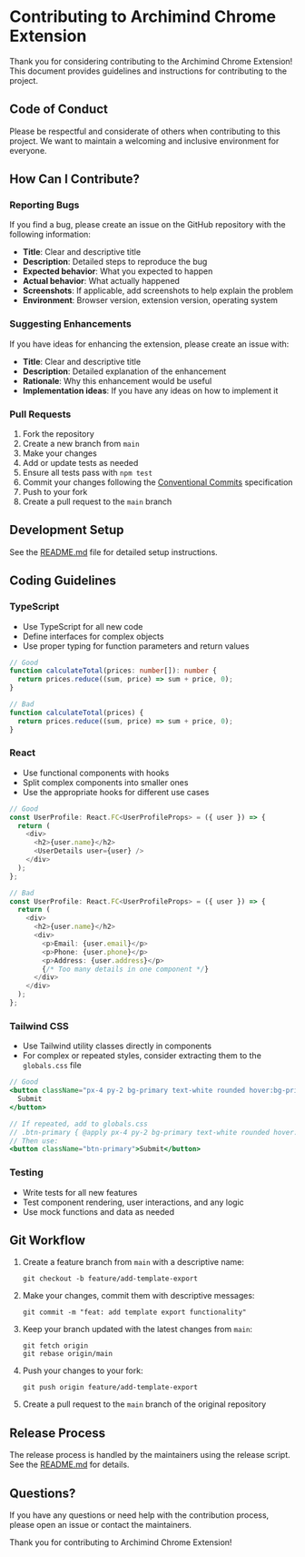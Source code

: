 # Contributing to Archimind Chrome Extension

Thank you for considering contributing to the Archimind Chrome Extension! This document provides guidelines and instructions for contributing to the project.

## Code of Conduct

Please be respectful and considerate of others when contributing to this project. We want to maintain a welcoming and inclusive environment for everyone.

## How Can I Contribute?

### Reporting Bugs

If you find a bug, please create an issue on the GitHub repository with the following information:

- **Title**: Clear and descriptive title
- **Description**: Detailed steps to reproduce the bug
- **Expected behavior**: What you expected to happen
- **Actual behavior**: What actually happened
- **Screenshots**: If applicable, add screenshots to help explain the problem
- **Environment**: Browser version, extension version, operating system

### Suggesting Enhancements

If you have ideas for enhancing the extension, please create an issue with:

- **Title**: Clear and descriptive title
- **Description**: Detailed explanation of the enhancement
- **Rationale**: Why this enhancement would be useful
- **Implementation ideas**: If you have any ideas on how to implement it

### Pull Requests

1. Fork the repository
2. Create a new branch from `main`
3. Make your changes
4. Add or update tests as needed
5. Ensure all tests pass with `npm test`
6. Commit your changes following the [Conventional Commits](https://www.conventionalcommits.org/) specification
7. Push to your fork
8. Create a pull request to the `main` branch

## Development Setup

See the [README.md](README.md) file for detailed setup instructions.

## Coding Guidelines

### TypeScript

- Use TypeScript for all new code
- Define interfaces for complex objects
- Use proper typing for function parameters and return values

```typescript
// Good
function calculateTotal(prices: number[]): number {
  return prices.reduce((sum, price) => sum + price, 0);
}

// Bad
function calculateTotal(prices) {
  return prices.reduce((sum, price) => sum + price, 0);
}
```

### React

- Use functional components with hooks
- Split complex components into smaller ones
- Use the appropriate hooks for different use cases

```typescript
// Good
const UserProfile: React.FC<UserProfileProps> = ({ user }) => {
  return (
    <div>
      <h2>{user.name}</h2>
      <UserDetails user={user} />
    </div>
  );
};

// Bad
const UserProfile: React.FC<UserProfileProps> = ({ user }) => {
  return (
    <div>
      <h2>{user.name}</h2>
      <div>
        <p>Email: {user.email}</p>
        <p>Phone: {user.phone}</p>
        <p>Address: {user.address}</p>
        {/* Too many details in one component */}
      </div>
    </div>
  );
};
```

### Tailwind CSS

- Use Tailwind utility classes directly in components
- For complex or repeated styles, consider extracting them to the `globals.css` file

```jsx
// Good
<button className="px-4 py-2 bg-primary text-white rounded hover:bg-primary-dark">
  Submit
</button>

// If repeated, add to globals.css
// .btn-primary { @apply px-4 py-2 bg-primary text-white rounded hover:bg-primary-dark; }
// Then use:
<button className="btn-primary">Submit</button>
```

### Testing

- Write tests for all new features
- Test component rendering, user interactions, and any logic
- Use mock functions and data as needed

## Git Workflow

1. Create a feature branch from `main` with a descriptive name:
   ```
   git checkout -b feature/add-template-export
   ```

2. Make your changes, commit them with descriptive messages:
   ```
   git commit -m "feat: add template export functionality"
   ```

3. Keep your branch updated with the latest changes from `main`:
   ```
   git fetch origin
   git rebase origin/main
   ```

4. Push your changes to your fork:
   ```
   git push origin feature/add-template-export
   ```

5. Create a pull request to the `main` branch of the original repository

## Release Process

The release process is handled by the maintainers using the release script. See the [README.md](README.md) for details.

## Questions?

If you have any questions or need help with the contribution process, please open an issue or contact the maintainers.

Thank you for contributing to Archimind Chrome Extension!